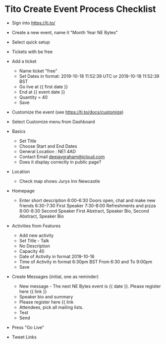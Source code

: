 # Tito Create Event Process Checklist

- Sign into https://ti.to/
- Create a new event, name it "Month Year NE Bytes"
- Select quick setup
- Tickets with be free
- Add a ticket
  * Name ticket "free"
  * Set Dates in format: 2019-10-18 11:52:39 UTC or 2019-10-18 11:52:39 BST
  * Go live at {{ first date }}
  * End at {{ event date }}
  * Quantity = 40
  * Save

- Customize the event (see https://ti.to/docs/customize) 
- Select Customize menu from Dashboard

- Basics
  * Set Title
  * Choose Start and End Dates
  * General Location : NE1 4AD
  * Contact Email deejaygraham@icloud.com
  * Does it display correctly in public page?
  
- Location
  * Check map shows Jurys Inn Newcastle
  
- Homepage
  * Enter short description 
    6:00-6:30 Doors open, chat and make new friends
    6:30-7:30 First Speaker
    7:30-8:00 Refreshments and pizza
    8:00-8:30 Second Speaker
    First Abstract, Speaker Bio, Second Abstract, Speaker Bio

- Activities from Features 
  * Add new activity
  * Set Title - Talk
  * No Description
  * Capacity 40
  * Date of Activity in format 2019-10-16
  * Time of Activity in format 6:30pm BST From 6:30 and To 9:00pm
  * Save
  
- Create Messages (initial, one as reminder)
  * New message - The next NE Bytes event is {{ date }}. Please register here {{ link }}
  * Speaker bio and summary
  * Please register here {{ link 
  * Attendees, pick all mailing lists. 
  * Test
  * Send
  
- Press "Go Live"
- Tweet Links

